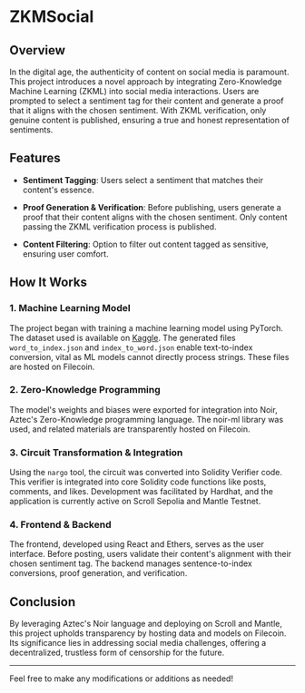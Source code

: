 # ZKMSocial

## Overview

In the digital age, the authenticity of content on social media is paramount. This project introduces a novel approach by integrating Zero-Knowledge Machine Learning (ZKML) into social media interactions. Users are prompted to select a sentiment tag for their content and generate a proof that it aligns with the chosen sentiment. With ZKML verification, only genuine content is published, ensuring a true and honest representation of sentiments. 

## Features

- **Sentiment Tagging**: Users select a sentiment that matches their content's essence.
  
- **Proof Generation & Verification**: Before publishing, users generate a proof that their content aligns with the chosen sentiment. Only content passing the ZKML verification process is published.
  
- **Content Filtering**: Option to filter out content tagged as sensitive, ensuring user comfort.

## How It Works

### 1. Machine Learning Model

The project began with training a machine learning model using PyTorch. The dataset used is available on [Kaggle](https://www.kaggle.com/datasets/kazanova/sentiment140). The generated files `word_to_index.json` and `index_to_word.json` enable text-to-index conversion, vital as ML models cannot directly process strings. These files are hosted on Filecoin.

### 2. Zero-Knowledge Programming

The model's weights and biases were exported for integration into Noir, Aztec's Zero-Knowledge programming language. The noir-ml library was used, and related materials are transparently hosted on Filecoin.

### 3. Circuit Transformation & Integration

Using the `nargo` tool, the circuit was converted into Solidity Verifier code. This verifier is integrated into core Solidity code functions like posts, comments, and likes. Development was facilitated by Hardhat, and the application is currently active on Scroll Sepolia and Mantle Testnet.

### 4. Frontend & Backend

The frontend, developed using React and Ethers, serves as the user interface. Before posting, users validate their content's alignment with their chosen sentiment tag. The backend manages sentence-to-index conversions, proof generation, and verification.

## Conclusion

By leveraging Aztec's Noir language and deploying on Scroll and Mantle, this project upholds transparency by hosting data and models on Filecoin. Its significance lies in addressing social media challenges, offering a decentralized, trustless form of censorship for the future.

---

Feel free to make any modifications or additions as needed!
